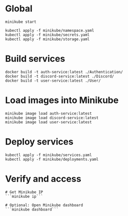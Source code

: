 # Global
```
minikube start

kubectl apply -f minikube/namespace.yaml
kubectl apply -f minikube/secrets.yaml
kubectl apply -f minikube/storage.yaml
```

# Build services
```
docker build -t auth-service:latest ./Authentication/
docker build -t discord-service:latest ./Discord/
docker build -t user-service:latest ./User/
```

# Load images into Minikube
```
minikube image load auth-service:latest
minikube image load discord-service:latest
minikube image load user-service:latest
```

# Deploy services
```
kubectl apply -f minikube/services.yaml
kubectl apply -f minikube/deployments.yaml
```

# Verify and access
```
# Get Minikube IP
```minikube ip```

# Optional: Open Minikube dashboard
```minikube dashboard```

